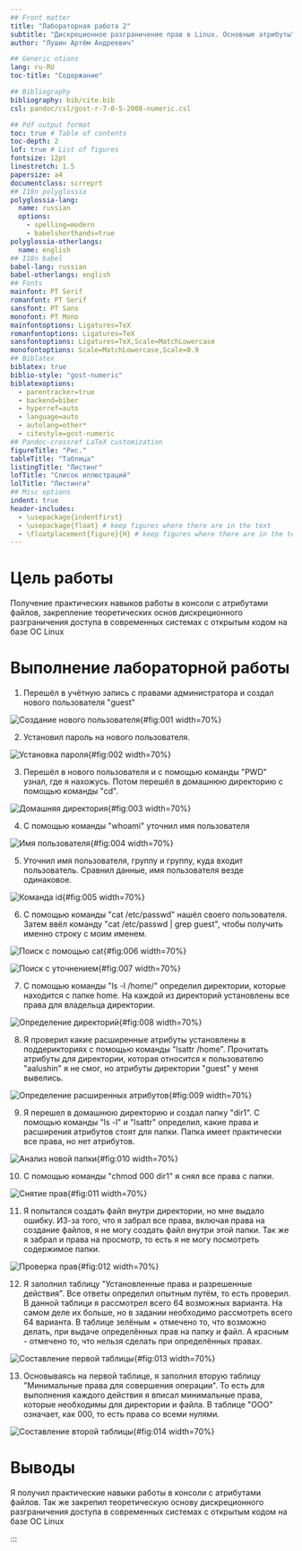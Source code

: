 ```yaml
---
## Front matter
title: "Лабораторная работа 2"
subtitle: "Дискреционное разграничение прав в Linux. Основные атрибуты"
author: "Лушин Артём Андреевич"

## Generic otions
lang: ru-RU
toc-title: "Содержание"

## Bibliography
bibliography: bib/cite.bib
csl: pandoc/csl/gost-r-7-0-5-2008-numeric.csl

## Pdf output format
toc: true # Table of contents
toc-depth: 2
lof: true # List of figures
fontsize: 12pt
linestretch: 1.5
papersize: a4
documentclass: scrreprt
## I18n polyglossia
polyglossia-lang:
  name: russian
  options:
	- spelling=modern
	- babelshorthands=true
polyglossia-otherlangs:
  name: english
## I18n babel
babel-lang: russian
babel-otherlangs: english
## Fonts
mainfont: PT Serif
romanfont: PT Serif
sansfont: PT Sans
monofont: PT Mono
mainfontoptions: Ligatures=TeX
romanfontoptions: Ligatures=TeX
sansfontoptions: Ligatures=TeX,Scale=MatchLowercase
monofontoptions: Scale=MatchLowercase,Scale=0.9
## Biblatex
biblatex: true
biblio-style: "gost-numeric"
biblatexoptions:
  - parentracker=true
  - backend=biber
  - hyperref=auto
  - language=auto
  - autolang=other*
  - citestyle=gost-numeric
## Pandoc-crossref LaTeX customization
figureTitle: "Рис."
tableTitle: "Таблица"
listingTitle: "Листинг"
lofTitle: "Список иллюстраций"
lolTitle: "Листинги"
## Misc options
indent: true
header-includes:
  - \usepackage{indentfirst}
  - \usepackage{float} # keep figures where there are in the text
  - \floatplacement{figure}{H} # keep figures where there are in the text
---
```


# Цель работы

Получение практических навыков работы в консоли с атрибутами файлов, закрепление теоретических основ дискреционного разграничения доступа в современных системах с открытым кодом на базе ОС Linuх


# Выполнение лабораторной работы

1) Перешёл в учётную запись с правами администратора и создал нового пользователя "guest"

![Создание нового пользователя](/home/aalushin/work/study/study_2023-2024_infosec/labs/lab2/report/image/1.jpg){#fig:001 width=70%}

2) Установил пароль на нового пользователя. 

![Установка пароля](/home/aalushin/work/study/study_2023-2024_infosec/labs/lab2/report/image/2.jpg){#fig:002 width=70%}

3) Перешёл в нового пользователя и с помощью команды "PWD" узнал, где я нахожусь. Потом перешёл в домашнюю директорию с помощью команды "cd".

![Домашняя директория](/home/aalushin/work/study/study_2023-2024_infosec/labs/lab2/report/image/3.jpg){#fig:003 width=70%}

4) С помощью команды "whoami" уточнил имя пользователя 

![Имя пользователя](/home/aalushin/work/study/study_2023-2024_infosec/labs/lab2/report/image/4.jpg){#fig:004 width=70%}

5) Уточнил имя пользователя, группу и группу, куда входит пользователь. Сравнил данные, имя пользователя везде одинаковое.

![Команда id](/home/aalushin/work/study/study_2023-2024_infosec/labs/lab2/report/image/5.jpg){#fig:005 width=70%}

6) С помощью команды "cat /etc/passwd" нашёл своего пользователя. Затем ввёл команду "cat /etc/passwd | grep guest", чтобы получить именно строку с моим именем.

![Поиск с помощью сat](/home/aalushin/work/study/study_2023-2024_infosec/labs/lab2/report/image/6.jpg){#fig:006 width=70%}

![Поиск с уточнением](/home/aalushin/work/study/study_2023-2024_infosec/labs/lab2/report/image/7.jpg){#fig:007 width=70%}

7) С помощью команды "ls -l /home/" определил директории, которые находится с папке home. На каждой из директорий установлены все права для владельца директории. 

![Определение директорий](/home/aalushin/work/study/study_2023-2024_infosec/labs/lab2/report/image/8.jpg){#fig:008 width=70%}

8) Я проверил какие расширенные атрибуты установлены в поддерикториях с помощью команды "lsattr /home". Прочитать атрибуты для директории, которая относится к пользователю "aalushin" я не смог, но атрибуты директории "guest" у меня вывелись. 

![Определение расширенных атрибутов](/home/aalushin/work/study/study_2023-2024_infosec/labs/lab2/report/image/9.jpg){#fig:009 width=70%}

9) Я перешел в домашнюю директорию и создал папку "dir1". С помощью команды "ls -l" и "lsattr" определил, какие права и расширения атрибутов стоят для папки. Папка имеет практически все права, но нет атрибутов.

![Анализ новой папки](/home/aalushin/work/study/study_2023-2024_infosec/labs/lab2/report/image/11.jpg){#fig:010 width=70%}

10) С помощью команды "chmod 000 dir1" я снял все права с папки.

![Снятие прав](/home/aalushin/work/study/study_2023-2024_infosec/labs/lab2/report/image/12.jpg){#fig:011 width=70%}

11) Я попытался создать файл внутри директории, но мне выдало ошибку. ИЗ-за того, что я забрал все права, включая права на создание файлов, я не могу создать файл внутри этой папки. Так же я забрал и права на просмотр, то есть я не могу посмотреть содержимое папки. 

![Проверка прав](/home/aalushin/work/study/study_2023-2024_infosec/labs/lab2/report/image/13.jpg){#fig:012 width=70%}

12) Я заполнил таблицу "Установленные права и разрешенные действия". Все ответы определил опытным путём, то есть проверил. В данной таблици я рассмотрел всего 64 возможных варианта. На самом деле их больше, но в задании необходимо рассмотреть всего 64 варианта. В таблице зелёным + отмечено то, что возможно делать, при выдаче определённых прав на папку и файл. А красным - отмечено то, что нельзя сделать при определённых правах.

![Составление первой таблицы](/home/aalushin/work/study/study_2023-2024_infosec/labs/lab2/report/image/14.jpg){#fig:013 width=70%}

13) Основываясь на первой таблице, я заполнил вторую таблицу "Минимальные права для совершения операции". То есть для выполнения каждого действия я вписал минимальные права, которые необходимы для директории и файла. В таблице "ООО" означает, как 000, то есть права со всеми нулями. 

![Составление второй таблицы](/home/aalushin/work/study/study_2023-2024_infosec/labs/lab2/report/image/15.jpg){#fig:014 width=70%}

# Выводы

Я получил практические навыки работы в консоли с атрибутами файлов. Так же закрепил теоретическую основу дискреционного разграничения доступа в современных системах с открытым кодом на базе ОС Linux


:::
